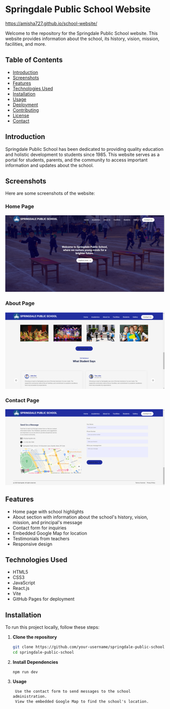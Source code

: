 # Springdale Public School Website
https://amisha727.github.io/school-website/

Welcome to the repository for the Springdale Public School website. This website provides information about the school, its history, vision, mission, facilities, and more.

## Table of Contents
- [Introduction](#introduction)
- [Screenshots](#screenshots)
- [Features](#features)
- [Technologies Used](#technologies-used)
- [Installation](#installation)
- [Usage](#usage)
- [Deployment](#deployment)
- [Contributing](#contributing)
- [License](#license)
- [Contact](#contact)

## Introduction

Springdale Public School has been dedicated to providing quality education and holistic development to students since 1985. This website serves as a portal for students, parents, and the community to access important information and updates about the school.


## Screenshots

Here are some screenshots of the website:

### Home Page
![Home Page](./screnshots/Screenshot%20(519).png)

### About Page
![About Page](./screnshots/Screenshot%20(521).png)

### Contact Page
![Contact Page](./screnshots/Screenshot%20(520).png)


## Features

- Home page with school highlights
- About section with information about the school's history, vision, mission, and principal's message
- Contact form for inquiries
- Embedded Google Map for location
- Testimonials from teachers
- Responsive design

## Technologies Used

- HTML5
- CSS3
- JavaScript
- React.js
- Vite
- GitHub Pages for deployment

## Installation

To run this project locally, follow these steps:

1. **Clone the repository**
   ```bash
   git clone https://github.com/your-username/springdale-public-school.git
   cd springdale-public-school
2. **Install Dependencies**
   ```npm install
   npm run dev
3. **Usage**
    ```Navigate through the different sections of the website to learn more about Springdale Public School.
     Use the contact form to send messages to the school administration.
     View the embedded Google Map to find the school's location.
